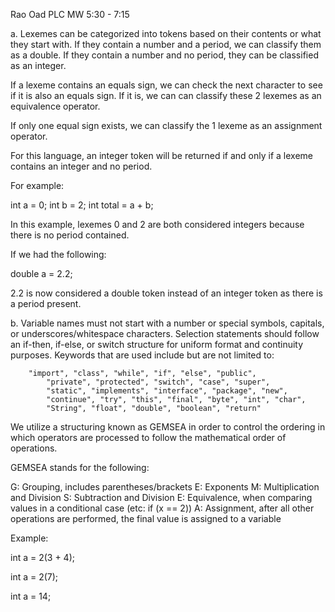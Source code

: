 Rao Oad
PLC MW 5:30 - 7:15

a. Lexemes can be categorized into tokens based on their contents or what they start with.
If they contain a number and a period, we can classify them as a double. If they contain a number
and no period, they can be classified as an integer.

If a lexeme contains an equals sign, we can check the next character to see if it is also an
equals sign. If it is, we can can classify these 2 lexemes as an equivalence operator.

If only one equal sign exists, we can classify the 1 lexeme as an assignment operator.

For this language, an integer token will be returned if and only if a lexeme contains
an integer and no period.

For example:

int a = 0;
int b = 2;
int total = a + b;


In this example, lexemes 0 and 2 are both considered integers because there is no period contained.

If we had the following:

double a = 2.2;

2.2 is now considered a double token instead of an integer token as there is a period present.

b. Variable names must not start with a number or special symbols, capitals, or underscores/whitespace characters.
Selection statements should follow an if-then, if-else, or switch structure for uniform format and continuity purposes.
Keywords that are used include but are not limited to:

	    "import", "class", "while", "if", "else", "public",
            "private", "protected", "switch", "case", "super",
            "static", "implements", "interface", "package", "new",
            "continue", "try", "this", "final", "byte", "int", "char",
            "String", "float", "double", "boolean", "return"
			
We utilize a structuring known as GEMSEA in order to control the ordering in which operators are processed to follow the
mathematical order of operations.

GEMSEA stands for the following:

G: Grouping, includes parentheses/brackets
E: Exponents
M: Multiplication and Division
S: Subtraction and Division
E: Equivalence, when comparing values in a conditional case (etc: if (x == 2))
A: Assignment, after all other operations are performed, the final value is assigned to a variable
   
   Example:
   
   int a = 2(3 + 4);
   
   int a = 2(7);
   
   int a = 14;
